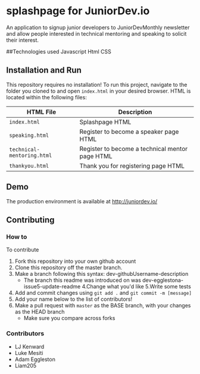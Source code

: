 
# splashpage for JuniorDev.io
An application to signup junior developers to JuniorDevMonthly newsletter
and allow people interested in technical mentoring and speaking to solicit their interest.

##Technologies used
Javascript
Html
CSS

## Installation and Run

This repository requires no installation! To run this project, navigate to the folder you cloned to and open ```index.html``` in your desired browser.
HTML is located within the following files:

HTML File | Description
--------- | -----------
 ```index.html``` | Splashpage HTML
 ```speaking.html``` | Register to become a speaker page HTML
 ```technical-mentoring.html``` | Register to become a technical mentor page HTML
 ```thankyou.html``` | Thank you for registering page HTML
 

## Demo

The production environment is available at http://juniordev.io/

## Contributing

### How to

To contribute
1. Fork this repository into your own github account
2. Clone this repository off the master branch.
3. Make a branch following this syntax: dev-githubUsername-description
    * The branch this readme was introduced on was dev-egglestona-issue5-update-readme
4.Change what you'd like
5.Write some tests
6. Add and commit changes using ```git add .``` and ```git commit -m [message]```
7. Add your name below to the list of contributors!
8. Make a pull request with ```master``` as the BASE branch, with your changes as the HEAD branch
    * Make sure you compare across forks

 


### Contributors

* LJ Kenward
* Luke Mesiti
* Adam Eggleston
* Liam205